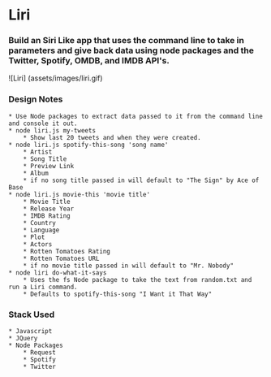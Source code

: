 # Liri

### Build an Siri Like app that uses the command line to take in parameters and give back data using node packages and the Twitter, Spotify, OMDB, and IMDB API's.

![Liri] (assets/images/liri.gif)

### Design Notes
	* Use Node packages to extract data passed to it from the command line and console it out.
	* node liri.js my-tweets
		* Show last 20 tweets and when they were created.
	* node liri.js spotify-this-song 'song name'
		* Artist
		* Song Title
		* Preview Link
		* Album
		* if no song title passed in will default to "The Sign" by Ace of Base
	* node liri.js movie-this 'movie title'
		* Movie Title
		* Release Year
		* IMDB Rating
		* Country
		* Language
		* Plot
		* Actors
		* Rotten Tomatoes Rating
		* Rotten Tomatoes URL
		* if no movie title passed in will default to "Mr. Nobody"
	* node liri do-what-it-says
		* Uses the fs Node package to take the text from random.txt and run a Liri command.
		* Defaults to spotify-this-song "I Want it That Way" 

### Stack Used
	* Javascript
	* JQuery
	* Node Packages
		* Request
		* Spotify
		* Twitter